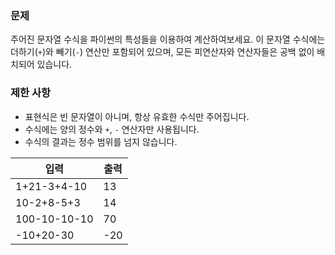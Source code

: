 ### 문제

주어진 문자열 수식을 파이썬의 특성들을 이용하여 계산하여보세요. 이 문자열 수식에는 더하기(`+`)와 빼기(`-`) 연산만 포함되어 있으며, 모든 피연산자와 연산자들은 공백 없이 배치되어 있습니다.

### 제한 사항

- 표현식은 빈 문자열이 아니며, 항상 유효한 수식만 주어집니다.
- 수식에는 양의 정수와 `+`, `-` 연산자만 사용됩니다.
- 수식의 결과는 정수 범위를 넘지 않습니다.

| 입력         | 출력 |
| ------------ | ---- |
| 1+21-3+4-10  | 13   |
| 10-2+8-5+3   | 14   |
| 100-10-10-10 | 70   |
| -10+20-30    | -20  |
